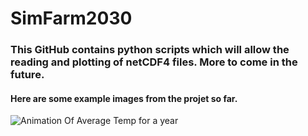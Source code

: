 
# SimFarm2030

### This GitHub contains python scripts which will allow the reading and plotting of netCDF4 files. More to come in the future.

#### Here are some example images from the projet so far. 


![Animation Of Average Temp for a year](https://raw.githubusercontent.com/AnBowell/SimFarm2030/master/Example_Images/month_temps.gif)


